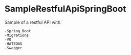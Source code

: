 # SampleRestfulApiSpringBoot
Sample of a restful API with:

	-Spring Boot
	-Migrations
	-VO
	-HATEOAS
	-Swagger
